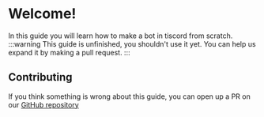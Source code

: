 # Welcome!
In this guide you will learn how to make a bot in tiscord from scratch.
:::warning
This guide is unfinished, you shouldn't use it yet. You can help us expand it by making a pull request.
:::
## Contributing
If you think something is wrong about this guide, you can open up a PR on our [GitHub repository](https://github.com/tiscordilb/guide)